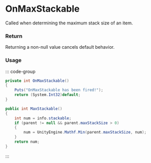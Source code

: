 # OnMaxStackable
<Badge type="info" text="Item"/><Badge type="danger" text="Carbon Compatible"/><Badge type="warning" text="Oxide Compatible"/>
Called when determining the maximum stack size of an item.

### Return
Returning a non-null value cancels default behavior.

### Usage
::: code-group
```csharp [Example]
private int OnMaxStackable()
{
	Puts("OnMaxStackable has been fired!");
	return (System.Int32)default;
}
```
```csharp [Source — Assembly-CSharp @ Item]
public int MaxStackable()
{
	int num = info.stackable;
	if (parent != null && parent.maxStackSize > 0)
	{
		num = UnityEngine.Mathf.Min(parent.maxStackSize, num);
	}
	return num;
}

```
:::
